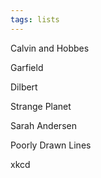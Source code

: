 ```yaml
---
tags: lists
---
```


 
Calvin and Hobbes

Garfield 

Dilbert

Strange Planet 

Sarah Andersen 

Poorly Drawn Lines

xkcd 
